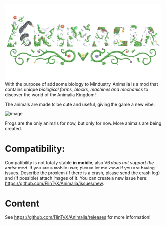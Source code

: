 ![logo](animalia.png)
With the purpose of add some biology to Mindustry, Animalia is a mod that contains unique _biological forms, blocks, machines and mechanics_ to discover the world of the Animalia Kingdom!

The animals are made to be cute and useful, giving the game a new vibe.

![image](https://user-images.githubusercontent.com/69006175/151618526-ae0816a5-4c34-4e45-97a7-c0ddf2d9ee3f.png)

Frogs are the only animals for now, but only for now. More animals are being created.

# Compatibility:
Compatibility is not totally stable **in mobile**, also V6 _does not support the entire mod_. If you are a mobile user, please let me know if you are having issues.  Describe the problem (if there is a crash, please send the crash log) and (if possible) attach images of it. You can create a new issue here: https://github.com/FlinTyX/Animalia/issues/new.

# Content
See https://github.com/FlinTyX/Animalia/releases for more information!
